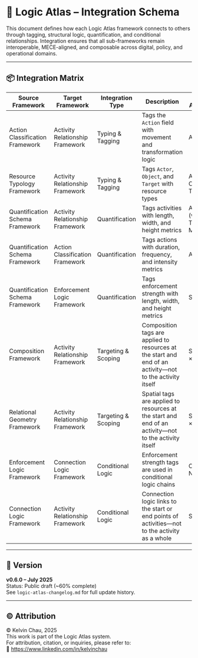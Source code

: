 # 🔗 Logic Atlas – Integration Schema

This document defines how each Logic Atlas framework connects to others through tagging, structural logic, quantification, and conditional relationships. Integration ensures that all sub-frameworks remain interoperable, MECE-aligned, and composable across digital, policy, and operational domains.

---

## 📦 Integration Matrix

| Source Framework | Target Framework | Integration Type | Description | Field Applied To | Direction |
|------------------|------------------|------------------|-------------|------------------|-----------|
| Action Classification Framework | Activity Relationship Framework | Typing & Tagging | Tags the `Action` field with movement and transformation logic | Action | Action → Activity |
| Resource Typology Framework | Activity Relationship Framework | Typing & Tagging | Tags `Actor`, `Object`, and `Target` with resource types | Actor; Object; Target | Resource → Activity |
| Quantification Schema Framework | Activity Relationship Framework | Quantification | Tags activities with length, width, and height metrics | Activity (whole); Temporal Metadata | Measurement → Activity |
| Quantification Schema Framework | Action Classification Framework | Quantification | Tags actions with duration, frequency, and intensity metrics | Action | Measurement → Action |
| Quantification Schema Framework | Enforcement Logic Framework | Quantification | Tags enforcement strength with length, width, and height metrics | Strength | Measurement → Enforcement |
| Composition Framework | Activity Relationship Framework | Targeting & Scoping | Composition tags are applied to resources at the start and end of an activity—not to the activity itself | Start; End × Resource | Composition → Activity |
| Relational Geometry Framework | Activity Relationship Framework | Targeting & Scoping | Spatial tags are applied to resources at the start and end of an activity—not to the activity itself | Start; End × Resource | Spatial → Activity |
| Enforcement Logic Framework | Connection Logic Framework | Conditional Logic | Enforcement strength tags are used in conditional logic chains | Connection Node | Enforcement → Connection |
| Connection Logic Framework | Activity Relationship Framework | Conditional Logic | Connection logic links to the start or end points of activities—not to the activity as a whole | Start; End | Connection → Activity |

---

## 🔖 Version

**v0.6.0 – July 2025**  
Status: Public draft (~60% complete)  
See `logic-atlas-changelog.md` for full update history.

---

## © Attribution

© Kelvin Chau, 2025  
This work is part of the Logic Atlas system.  
For attribution, citation, or inquiries, please refer to:  
🔗 https://www.linkedin.com/in/kelvinchau
